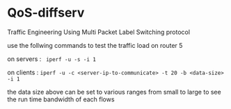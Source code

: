 # QoS-diffserv
Traffic Engineering Using Multi Packet Label Switching protocol

use the follwing commands to test the traffic load on router 5

on servers : ``` iperf -u -s -i 1```

on clients : ``` iperf -u -c <server-ip-to-communicate> -t 20 -b <data-size> -i 1 ```

the data size above can be set to various ranges from small to large to see the run time bandwidth of each flows

